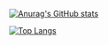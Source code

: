 [![Anurag's GitHub stats](https://github-readme-stats.vercel.app/api?username=dyj0816&theme=radical)](https://github.com/anuraghazra/github-readme-stats)

[![Top Langs](https://github-readme-stats.vercel.app/api/top-langs/?username=dyj0816&layout=compact)](https://github.com/anuraghazra/github-readme-stats)
